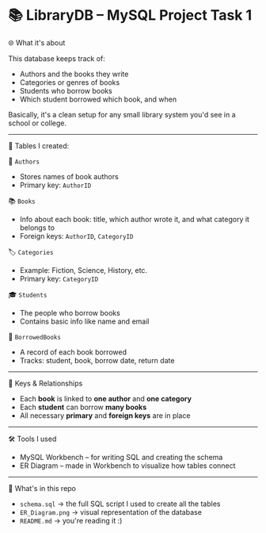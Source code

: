 # 📚 LibraryDB – MySQL Project Task 1

🌐 What it's about

This database keeps track of:
- Authors and the books they write
- Categories or genres of books
- Students who borrow books
- Which student borrowed which book, and when

Basically, it's a clean setup for any small library system you'd see in a school or college.

---

🧱 Tables I created:

📖 `Authors`
- Stores names of book authors
- Primary key: `AuthorID`

📚 `Books`
- Info about each book: title, which author wrote it, and what category it belongs to
- Foreign keys: `AuthorID`, `CategoryID`

🏷️ `Categories`
- Example: Fiction, Science, History, etc.
- Primary key: `CategoryID`

🎓 `Students`
- The people who borrow books
- Contains basic info like name and email

🔄 `BorrowedBooks`
- A record of each book borrowed
- Tracks: student, book, borrow date, return date

---

🔑 Keys & Relationships

- Each **book** is linked to **one author** and **one category**
- Each **student** can borrow **many books**
- All necessary **primary** and **foreign keys** are in place

---

🛠 Tools I used

- MySQL Workbench – for writing SQL and creating the schema
- ER Diagram – made in Workbench to visualize how tables connect

---

📁 What's in this repo

- `schema.sql` → the full SQL script I used to create all the tables  
- `ER_Diagram.png` → visual representation of the database  
- `README.md` → you're reading it :)

